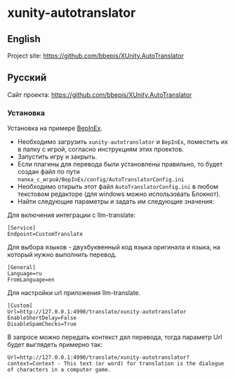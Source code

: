# xunity-autotranslator

## English

Project site: https://github.com/bbepis/XUnity.AutoTranslator

## Русский

Сайт проекта: https://github.com/bbepis/XUnity.AutoTranslator

### Установка

Установка на примере [BepInEx](https://github.com/bbepis/BepInEx).

* Необходимо загрузить `xunity-autotranslator` и `BepInEx`, поместить их в папку с игрой, согласно инструкциям этих проектов.
* Запустить игру и закрыть.
* Если плагины для перевода были установлены правильно, то будет создан файл по пути
`папка_с_игрой/BepInEx/config/AutoTranslatorConfig.ini`
* Необходимо открыть этот файл `AutoTranslatorConfig.ini` в любом текстовом редакторе (для windows можно использовать Блокнот).
* Найти следующие параметры и задать им следующие значения:

Для включения интеграции с llm-translate:
```
[Service]
Endpoint=CustomTranslate
```

Для выбора языков - двухбуквенный код языка оригинала и языка, на который нужно выполнить перевод.
```
[General]
Language=ru
FromLanguage=en
```

Для настройки url приложения llm-translate.
```
[Custom]
Url=http://127.0.0.1:4990/translate/xunity-autotranslator
EnableShortDelay=False
DisableSpamChecks=True
```

В запросе можно передать контекст дял перевода, тогда параметр Url будет выглядеть примерно так:
```
Url=http://127.0.0.1:4990/translate/xunity-autotranslator?context=Context - This text (or word) for translation is the dialogue of characters in a computer game.
```




